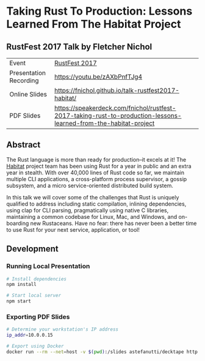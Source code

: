 # Taking Rust To Production: Lessons Learned From The Habitat Project

## RustFest 2017 Talk by Fletcher Nichol

|                         |                              |
|-------------------------|------------------------------|
| Event                   | [RustFest 2017](http://2017.rustfest.eu/) |
| Presentation Recording  | https://youtu.be/zAXbPnfTJg4 |
| Online Slides           | https://fnichol.github.io/talk-rustfest2017-habitat/ |
| PDF Slides              | https://speakerdeck.com/fnichol/rustfest-2017-taking-rust-to-production-lessons-learned-from-the-habitat-project |

## Abstract

The Rust language is more than ready for production–it excels at it! The [Habitat](https://www.habitat.sh/) project team has been using Rust for a year in public and an extra year in stealth. With over 40,000 lines of Rust code so far, we maintain multiple CLI applications, a cross-platform process supervisor, a gossip subsystem, and a micro service-oriented distributed build system.

In this talk we will cover some of the challenges that Rust is uniquely qualified to address including static compilation, inlining dependencies, using clap for CLI parsing, pragmatically using native C libraries, maintaining a common codebase for Linux, Mac, and Windows, and on-boarding new Rustaceans. Have no fear: there has never been a better time to use Rust for your next service, application, or tool!

## Development

### Running Local Presentation

```sh
# Install dependencies
npm install

# Start local server
npm start
```

### Exporting PDF Slides

```sh
# Determine your workstation's IP address
ip_addr=10.0.0.15

# Export using Docker
docker run --rm --net=host -v $(pwd):/slides astefanutti/decktape http://${ip_addr}:8000 slides.pdf
```
